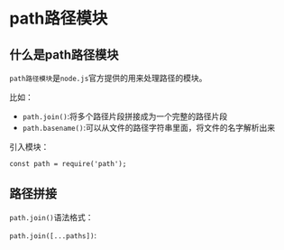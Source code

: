 # path路径模块

## 什么是path路径模块

`path路径模块`是`node.js`官方提供的用来处理路径的模块。

比如：

- `path.join()`:将多个路径片段拼接成为一个完整的路径片段
- `path.basename()`:可以从文件的路径字符串里面，将文件的名字解析出来

引入模块：

`const path = require('path');`

## 路径拼接

`path.join()`语法格式：

`path.join([...paths])`: